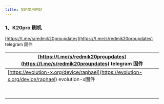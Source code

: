 ```yaml
---
title: 我的常用网站
---
```




### 1、K20pro 刷机

[https://t.me/s/redmik20proupdates](https://t.me/s/redmik20proupdates)  telegram 固件

| [https://t.me/s/redmik20proupdates](https://t.me/s/redmik20proupdates)  telegram 固件 |
| ------------------------------------------------------------ |
| [https://evolution-x.org/device/raphael](https://evolution-x.org/device/raphael) evolution-x固件 |
|                                                              |
|                                                              |
|                                                              |
|                                                              |
|                                                              |
|                                                              |
|                                                              |
|                                                              |

